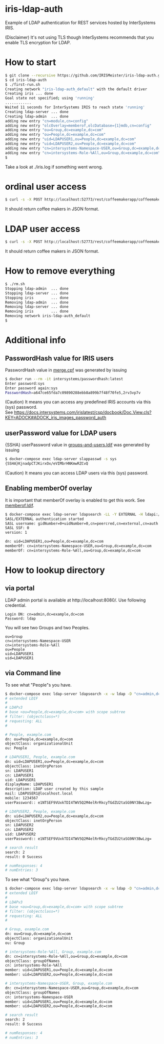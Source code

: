 # iris-ldap-auth
Example of LDAP authentication for REST services hosted by InterSystems IRIS.  

(Disclaimer) It's not using TLS though InterSystems recommends that you enable TLS encryption for LDAP.

# How to start
```bash
$ git clone --recursive https://github.com/IRISMeister/iris-ldap-auth.git
$ cd iris-ldap-auth
$ ./first-run.sh
Creating network "iris-ldap-auth_default" with the default driver
Creating iris ... done
Goal state not specified; using 'running'
............
Waited 11 seconds for InterSystems IRIS to reach state 'running'
Creating ldap-server ... done
Creating ldap-admin  ... done
adding new entry "cn=module,cn=config"
adding new entry "olcOverlay=memberof,olcDatabase={1}mdb,cn=config"
adding new entry "ou=Group,dc=example,dc=com"
adding new entry "ou=People,dc=example,dc=com"
adding new entry "uid=LDAPUSER1,ou=People,dc=example,dc=com"
adding new entry "uid=LDAPUSER2,ou=People,dc=example,dc=com"
adding new entry "cn=intersystems-Namespace-USER,ou=Group,dc=example,dc=com"
adding new entry "cn=intersystems-Role-%All,ou=Group,dc=example,dc=com"
$
```
Take a look at ./iris.log if something went wrong.

# ordinal user access
```bash
$ curl -s -X POST http://localhost:52773/rest/coffeemakerapp/coffeemakers -u SuperUser:sys | jq
```
It should return coffee makers in JSON format.
# LDAP user access
```bash
$ curl -s -X POST http://localhost:52773/rest/coffeemakerapp/coffeemakers -u LDAPUSER1:sys | jq
```
It should return coffee makers in JSON format.

# How to remove everything
```bash
$ ./rm.sh
Stopping ldap-admin  ... done
Stopping ldap-server ... done
Stopping iris        ... done
Removing ldap-admin  ... done
Removing ldap-server ... done
Removing iris        ... done
Removing network iris-ldap-auth_default
$
```
# Additional info
## PasswordHash value for IRIS users
PasswordHash value in [merge.cpf](UserCPF/merge.cpf) was generated by issuing
```bash
$ docker run --rm -it intersystems/passwordhash:latest
Enter password:sys
Enter password again:sys
PasswordHash=a647ce65fda7c09890288ebb8a899b7f48f70fe5,2rv3vp7v
```
(Caution) It means you can access any predefined IRIS accounts via this (sys) password.  
See https://docs.intersystems.com/irislatest/csp/docbook/Doc.View.cls?KEY=ADOCK#ADOCK_iris_images_password_auth

## userPassword value for LDAP users
{SSHA} userPassword value in [groups-and-users.ldif](ldap/groups-and-users.ldif) was generated by issuing
```bash
$ docker-compose exec ldap-server slappasswd -s sys
{SSHA}KjnadpCTJKirxOx/eVIMbrHNKmwRZCvQ
```
(Caution) It means you can access LDAP users via this (sys) password.  

## Enabling memberOf overlay
It is important that memberOf overlay is enabled to get this work. See [memberof.ldif](ldap/memberof.ldif).
```bash
$ docker-compose exec ldap-server ldapsearch -LL -Y EXTERNAL -H ldapi:/// "(uid=LDAPUSER1)" -b dc=example,dc=com memberOf
SASL/EXTERNAL authentication started
SASL username: gidNumber=0+uidNumber=0,cn=peercred,cn=external,cn=auth
SASL SSF: 0
version: 1

dn: uid=LDAPUSER1,ou=People,dc=example,dc=com
memberOf: cn=intersystems-Namespace-USER,ou=Group,dc=example,dc=com
memberOf: cn=intersystems-Role-%All,ou=Group,dc=example,dc=com
```
# How to lookup directory
## via portal
LDAP admin portal is available at http://localhost:8080/.  Use following credential.  
```
Login DN: cn=admin,dc=example,dc=com  
Password: ldap  
```
You will see two Groups and two Peoples.
```
ou=Group
cn=intersystems-Namespace-USER
cn=intersystems-Role-%All
ou=People
uid=LDAPUSER1
uid=LDAPUSER1
```

## via Command line
To see what "People"s you have.
```bash
$ docker-compose exec ldap-server ldapsearch -x -w ldap -D "cn=admin,dc=example,dc=com" -b "ou=People,dc=example,dc=com"
# extended LDIF
#
# LDAPv3
# base <ou=People,dc=example,dc=com> with scope subtree
# filter: (objectclass=*)
# requesting: ALL
#

# People, example.com
dn: ou=People,dc=example,dc=com
objectClass: organizationalUnit
ou: People

# LDAPUSER1, People, example.com
dn: uid=LDAPUSER1,ou=People,dc=example,dc=com
objectClass: inetOrgPerson
sn: LDAPUSER1
cn: LDAPUSER1
uid: LDAPUSER1
displayName: LDAPUSER1
description: LDAP user created by this sample
mail: LDAPUSER1@localhost.local
mobile: 1234567
userPassword:: e1NTSEF9VUxkTDI4TWV5Q2M4elRrRkcyTGdZU2taSG9NY3BwLzg=

# LDAPUSER2, People, example.com
dn: uid=LDAPUSER2,ou=People,dc=example,dc=com
objectClass: inetOrgPerson
sn: LDAPUSER2
cn: LDAPUSER2
uid: LDAPUSER2
userPassword:: e1NTSEF9VUxkTDI4TWV5Q2M4elRrRkcyTGdZU2taSG9NY3BwLzg=

# search result
search: 2
result: 0 Success

# numResponses: 4
# numEntries: 3
```

To see what "Group"s you have.
```bash
$ docker-compose exec ldap-server ldapsearch -x -w ldap -D "cn=admin,dc=example,dc=com" -b "ou=Group,dc=example,dc=com"
# extended LDIF
#
# LDAPv3
# base <ou=Group,dc=example,dc=com> with scope subtree
# filter: (objectclass=*)
# requesting: ALL
#

# Group, example.com
dn: ou=Group,dc=example,dc=com
objectClass: organizationalUnit
ou: Group

# intersystems-Role-%All, Group, example.com
dn: cn=intersystems-Role-%All,ou=Group,dc=example,dc=com
objectClass: groupOfNames
cn: intersystems-Role-%All
member: uid=LDAPUSER1,ou=People,dc=example,dc=com
member: uid=LDAPUSER2,ou=People,dc=example,dc=com

# intersystems-Namespace-USER, Group, example.com
dn: cn=intersystems-Namespace-USER,ou=Group,dc=example,dc=com
objectClass: groupOfNames
cn: intersystems-Namespace-USER
member: uid=LDAPUSER1,ou=People,dc=example,dc=com
member: uid=LDAPUSER2,ou=People,dc=example,dc=com

# search result
search: 2
result: 0 Success

# numResponses: 4
# numEntries: 3
```
